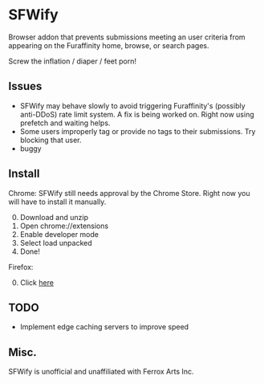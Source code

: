 SFWify
======
Browser addon that prevents submissions meeting an user criteria from appearing on the Furaffinity home, browse, or search pages.

Screw the inflation / diaper / feet porn!

Issues
------
-	SFWify may behave slowly to avoid triggering Furaffinity's (possibly anti-DDoS) rate limit system. A fix is being worked on. Right now using prefetch and waiting helps.
-	Some users improperly tag or provide no tags to their submissions. Try blocking that user.
-	buggy

Install
-------
Chrome:
SFWify still needs approval by the Chrome Store. Right now you will have to install it manually.

0.	Download and unzip
1.	Open chrome://extensions
2.	Enable developer mode
3.	Select load unpacked
4.	Done!

Firefox:

0.	Click [here](https://github.com/ArcticKona/Furaffinity-Tags-Blocker/releases/download/v0.3/sfwify-0.3-an+fx.xpi)

TODO
----
-	Implement edge caching servers to improve speed

Misc.
-----
SFWify is unofficial and unaffiliated with Ferrox Arts Inc.
